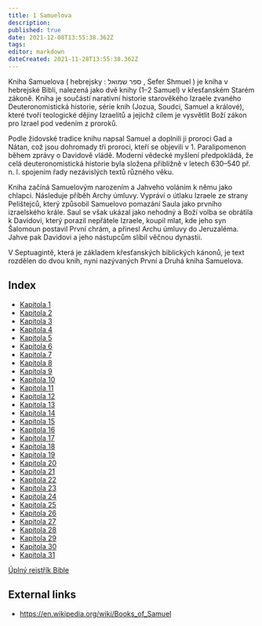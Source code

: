 ```yaml
---
title: 1 Samuelova
description: 
published: true
date: 2021-12-08T13:55:38.362Z
tags: 
editor: markdown
dateCreated: 2021-11-28T13:55:38.362Z
---
```


Kniha Samuelova ( hebrejsky : ספר שמואל , Sefer Shmuel ) je kniha v hebrejské Bibli, nalezená jako dvě knihy (1–2 Samuel) v křesťanském Starém zákoně. Kniha je součástí narativní historie starověkého Izraele zvaného Deuteronomistická historie, série knih (Jozua, Soudci, Samuel a králové), které tvoří teologické dějiny Izraelitů a jejichž cílem je vysvětlit Boží zákon pro Izrael pod vedením z proroků.

Podle židovské tradice knihu napsal Samuel a doplnili ji proroci Gad a Nátan, což jsou dohromady tři proroci, kteří se objevili v 1. Paralipomenon během zprávy o Davidově vládě. Moderní vědecké myšlení předpokládá, že celá deuteronomistická historie byla složena přibližně v letech 630–540 př. n. l. spojením řady nezávislých textů různého věku.

Kniha začíná Samuelovým narozením a Jahveho voláním k němu jako chlapci. Následuje příběh Archy úmluvy. Vypráví o útlaku Izraele ze strany Pelištejců, který způsobil Samuelovo pomazání Saula jako prvního izraelského krále. Saul se však ukázal jako nehodný a Boží volba se obrátila k Davidovi, který porazil nepřátele Izraele, koupil mlat, kde jeho syn Šalomoun postavil První chrám, a přinesl Archu úmluvy do Jeruzaléma. Jahve pak Davidovi a jeho nástupcům slíbil věčnou dynastii.

V Septuagintě, která je základem křesťanských biblických kánonů, je text rozdělen do dvou knih, nyní nazývaných První a Druhá kniha Samuelova.

## Index

- [Kapitola 1](/cs/Bible/1_Samuel/1)
- [Kapitola 2](/cs/Bible/1_Samuel/2)
- [Kapitola 3](/cs/Bible/1_Samuel/3)
- [Kapitola 4](/cs/Bible/1_Samuel/4)
- [Kapitola 5](/cs/Bible/1_Samuel/5)
- [Kapitola 6](/cs/Bible/1_Samuel/6)
- [Kapitola 7](/cs/Bible/1_Samuel/7)
- [Kapitola 8](/cs/Bible/1_Samuel/8)
- [Kapitola 9](/cs/Bible/1_Samuel/9)
- [Kapitola 10](/cs/Bible/1_Samuel/10)
- [Kapitola 11](/cs/Bible/1_Samuel/11)
- [Kapitola 12](/cs/Bible/1_Samuel/12)
- [Kapitola 13](/cs/Bible/1_Samuel/13)
- [Kapitola 14](/cs/Bible/1_Samuel/14)
- [Kapitola 15](/cs/Bible/1_Samuel/15)
- [Kapitola 16](/cs/Bible/1_Samuel/16)
- [Kapitola 17](/cs/Bible/1_Samuel/17)
- [Kapitola 18](/cs/Bible/1_Samuel/18)
- [Kapitola 19](/cs/Bible/1_Samuel/19)
- [Kapitola 20](/cs/Bible/1_Samuel/20)
- [Kapitola 21](/cs/Bible/1_Samuel/21)
- [Kapitola 22](/cs/Bible/1_Samuel/22)
- [Kapitola 23](/cs/Bible/1_Samuel/23)
- [Kapitola 24](/cs/Bible/1_Samuel/24)
- [Kapitola 25](/cs/Bible/1_Samuel/25)
- [Kapitola 26](/cs/Bible/1_Samuel/26)
- [Kapitola 27](/cs/Bible/1_Samuel/27)
- [Kapitola 28](/cs/Bible/1_Samuel/28)
- [Kapitola 29](/cs/Bible/1_Samuel/29)
- [Kapitola 30](/cs/Bible/1_Samuel/30)
- [Kapitola 31](/cs/Bible/1_Samuel/31)


[Úplný rejstřík Bible](/cs/index/bible)


## External links

- https://en.wikipedia.org/wiki/Books_of_Samuel